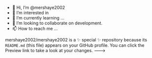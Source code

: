 - 👋 Hi, I’m @mershaye2002
- 👀 I’m interested in 
- 🌱 I’m currently learning ...
- 💞️ I’m looking to collaborate on development.
- 📫 How to reach me ...


mershaye2002/mershaye2002 is a ✨ special ✨ repository because its `README.md` (this file) appears on your GitHub profile.
You can click the Preview link to take a look at your changes.
--->
